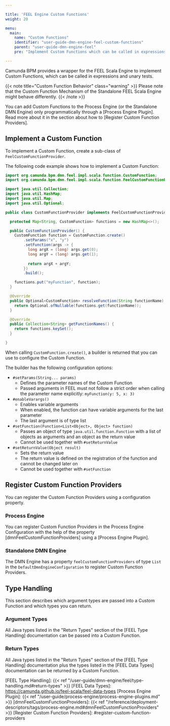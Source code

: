 ```yaml
---

title: 'FEEL Engine Custom Functions'
weight: 20

menu:
  main:
    name: "Custom Functions"
    identifier: "user-guide-dmn-engine-feel-custom-functions"
    parent: "user-guide-dmn-engine-feel"
    pre: "Implement Custom Functions which can be called in expressions"

---
```


Camunda BPM provides a wrapper for the FEEL Scala Engine to implement Custom Functions, which can be 
called in expressions and unary tests. 

{{< note title="Custom Function Behavior" class="warning" >}}
Please note that the Custom Function Mechanism of the Standalone FEEL Scala Engine might behave differently.
{{< /note >}}

You can add Custom Functions to the Process Engine (or the Standalone DMN Engine) only programmatically 
through a [Process Engine Plugin]. Read more about it in the section about how to 
[Register Custom Function Providers].

## Implement a Custom Function

To implement a Custom Function, create a sub-class of `FeelCustomFunctionProvider`.

The following code example shows how to implement a Custom Function:

```java
import org.camunda.bpm.dmn.feel.impl.scala.function.CustomFunction;
import org.camunda.bpm.dmn.feel.impl.scala.function.FeelCustomFunctionProvider;

import java.util.Collection;
import java.util.HashMap;
import java.util.Map;
import java.util.Optional;

public class CustomFunctionProvider implements FeelCustomFunctionProvider {

  protected Map<String, CustomFunction> functions = new HashMap<>();

  public CustomFunctionProvider() {
    CustomFunction function = CustomFunction.create()
        .setParams("x", "y")
        .setFunction(args -> { 
          long argX = (long) args.get(0);
          long argY = (long) args.get(1);
          
          return argX + argY; 
        })
        .build();

    functions.put("myFunction", function);
  }

  @Override
  public Optional<CustomFunction> resolveFunction(String functionName) {
    return Optional.ofNullable(functions.get(functionName));
  }

  @Override
  public Collection<String> getFunctionNames() {
    return functions.keySet();
  }

}
```

When calling `CustomFunction.create()`, a builder is returned that you can use to configure the Custom Function.

The builder has the following configuration options:

* `#setParams(String... params)`
   * Defines the parameter names of the Custom Function
   * Passed arguments in FEEL must not follow a strict order when calling the parameter name explicitly: `myFunction(y: 5, x: 3)`
* `#enableVarargs()`
    * Enables variable arguments
    * When enabled, the function can have variable arguments for the last parameter 
    * The last argument is of type list
* `#setFunction(Function<List<Object>, Object> function)`
   * Passes an object of type <code>java.util.function.Function</code> with a list of objects as 
     arguments and an object as the return value
   * Cannot be used together with `#setReturnValue`
* `#setReturnValue(Object result)`
   * Sets the return value
   * The return value is defined on the registration of the function and cannot be changed later on
   * Cannot be used together with `#setFunction`

## Register Custom Function Providers

You can register the Custom Function Providers using a configuration property.

### Process Engine

You can register Custom Function Providers in the Process Engine Configuration with the help of
the property [dmnFeelCustomFunctionProviders] using a [Process Engine Plugin].

### Standalone DMN Engine

The DMN Engine has a property `feelCustomFunctionProviders` of type `List` in the 
`DefaultDmnEngineConfiguration` to register Custom Function Providers.

## Type Handling

This section describes which argument types are passed into a Custom Function and which types 
you can return.

### Argument Types

All Java types listed in the "Return Types" section of the [FEEL Type Handling] documentation can be 
passed into a Custom Function.

### Return Types

All Java types listed in the "Return Types" section of the [FEEL Type Handling] documentation plus 
the types listed in the [FEEL Data Types] documentation can be returned by a Custom Function.

[FEEL Type Handling]: {{< ref "/user-guide/dmn-engine/feel/type-handling.md#return-types" >}}
[FEEL Data Types]: https://camunda.github.io/feel-scala/feel-data-types
[Process Engine Plugin]: {{< ref "/user-guide/process-engine/process-engine-plugins.md" >}}
[dmnFeelCustomFunctionProviders]: {{< ref "/reference/deployment-descriptors/tags/process-engine.md#dmnFeelCustomFunctionProviders" >}}
[Register Custom Function Providers]: #register-custom-function-providers